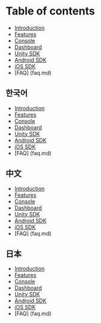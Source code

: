 # Table of contents

* [Introduction](README.md)
* [Features](features.md)
* [Console](gamepot_console.md)
* [Dashboard](gamepot_dashboard.md)
* [Unity SDK](gamepot_unity.md)
* [Android SDK](gamepot_android.md)
* [iOS SDK](gamepot_ios.md)
* [FAQ] (faq.md)

## 한국어
* [Introduction](ko/README.md)
* [Features](ko/features.md)
* [Console](ko/gamepot_console.md)
* [Dashboard](ko/gamepot_dashboard.md)
* [Unity SDK](ko/gamepot_unity.md)
* [Android SDK](ko/gamepot_android.md)
* [iOS SDK](ko/gamepot_ios.md)
* [FAQ] (faq.md)

## 中文
* [Introduction](cn/README.md)
* [Features](cn/features.md)
* [Console](cn/gamepot_console.md)
* [Dashboard](cn/gamepot_dashboard.md)
* [Unity SDK](cn/gamepot_unity.md)
* [Android SDK](cn/gamepot_android.md)
* [iOS SDK](cn/gamepot_ios.md)
* [FAQ] (faq.md)

## 日本
* [Introduction](jp/README.md)
* [Features](jp/features.md)
* [Console](jp/gamepot_console.md)
* [Dashboard](jp/gamepot_dashboard.md)
* [Unity SDK](jp/gamepot_unity.md)
* [Android SDK](jp/gamepot_android.md)
* [iOS SDK](jp/gamepot_ios.md)
* [FAQ] (faq.md)